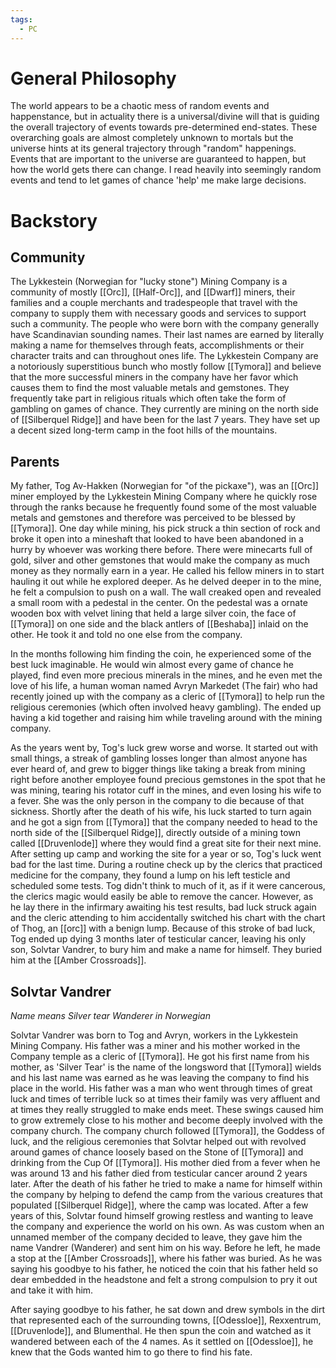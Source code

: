 ```yaml
---
tags:
  - PC
---
```


# General Philosophy

The world appears to be a chaotic mess of random events and happenstance, but in actuality there is a universal/divine will that is guiding the overall trajectory of events towards pre-determined end-states. These overarching goals are almost completely unknown to mortals but the universe hints at its general trajectory through "random" happenings. Events that are important to the universe are guaranteed to happen, but how the world gets there can change. I read heavily into seemingly random events and tend to let games of chance 'help' me make large decisions.

# Backstory

## Community

The Lykkestein (Norwegian for "lucky stone") Mining Company is a community of mostly [[Orc]], [[Half-Orc]], and [[Dwarf]] miners, their families and a couple merchants and tradespeople that travel with the company to supply them with necessary goods and services to support such a community. The people who were born with the company generally have Scandinavian sounding names. Their last names are earned by literally making a name for themselves through feats, accomplishments or their character traits and can throughout ones life. The Lykkestein Company are a notoriously superstitious bunch who mostly follow [[Tymora]] and believe that the more successful miners in the company have her favor which causes them to find the most valuable metals and gemstones. They frequently take part in religious rituals which often take the form of gambling on games of chance. They currently are mining on the north side of [[Silberquel Ridge]] and have been for the last 7 years. They have set up a decent sized long-term camp in the foot hills of the mountains.
## Parents 

My father, Tog Av-Hakken (Norwegian for "of the pickaxe"), was an [[Orc]] miner employed by the Lykkestein Mining Company where he quickly rose through the ranks because he frequently found some of the most valuable metals and gemstones and therefore was perceived to be blessed by [[Tymora]]. One day while mining, his pick struck a thin section of rock and broke it open into a mineshaft that looked to have been abandoned in a hurry by whoever was working there before. There were minecarts full of gold, silver and other gemstones that would make the company as much money as they normally earn in a year. He called his fellow miners in to start hauling it out while he explored deeper. As he delved deeper in to the mine, he felt a compulsion to push on a wall. The wall creaked open and revealed a small room with a pedestal in the center. On the pedestal was a ornate wooden box with velvet lining that held a large silver coin, the face of [[Tymora]] on one side and the black antlers of [[Beshaba]] inlaid on the other. He took it and told no one else from the company. 

In the months following him finding the coin, he experienced some of the best luck imaginable. He would win almost every game of chance he played, find even more precious minerals in the mines, and he even met the love of his life, a human woman named Avryn Markedet (The fair) who had recently joined up with the company as a cleric of [[Tymora]] to help run the religious ceremonies (which often involved heavy gambling). The ended up having a kid together and raising him while traveling around with the mining company. 

As the years went by, Tog's luck grew worse and worse. It started out with small things, a streak of gambling losses longer than almost anyone has ever heard of, and grew to bigger things like taking a break from mining right before another employee found precious gemstones in the spot that he was mining, tearing his rotator cuff in the mines, and even losing his wife to a fever. She was the only person in the company to die because of that sickness. Shortly after the death of his wife, his luck started to turn again and he got a sign from [[Tymora]] that the company needed to head to the north side of the [[Silberquel Ridge]], directly outside of a mining town called [[Druvenlode]] where they would find a great site for their next mine. After setting up camp and working the site for a year or so, Tog's luck went bad for the last time. During a routine check up by the clerics that practiced medicine for the company, they found a lump on his left testicle and scheduled some tests. Tog didn't think to much of it, as if it were cancerous, the clerics magic would easily be able to remove the cancer. However, as he lay there in the infirmary awaiting his test results, bad luck struck again and the cleric attending to him accidentally switched his chart with the chart of Thog, an [[orc]] with a benign lump. Because of this stroke of bad luck, Tog ended up dying 3 months later of testicular cancer, leaving his only son, Solvtar Vandrer, to bury him and make a name for himself. They buried him at the [[Amber Crossroads]]. 

## Solvtar Vandrer

*Name means Silver tear Wanderer in Norwegian*

Solvtar Vandrer was born to Tog and Avryn, workers in the Lykkestein Mining Company. His father was a miner and his mother worked in the Company temple as a cleric of [[Tymora]]. He got his first name from his mother, as 'Silver Tear' is the name of the longsword that [[Tymora]] wields and his last name was earned as he was leaving the company to find his place in the world. His father was a man who went through times of great luck and times of terrible luck so at times their family was very affluent and at times they really struggled to make ends meet. These swings caused him to grow extremely close to his mother and become deeply involved with the company church. The company church followed [[Tymora]], the Goddess of luck, and the religious ceremonies that Solvtar helped out with revolved around games of chance loosely based on the Stone of [[Tymora]] and drinking from the Cup Of [[Tymora]]. His mother died from a fever when he was around 13 and his father died from testicular cancer around 2 years later. After the death of his father he tried to make a name for himself within the company by helping to defend the camp from the various creatures that populated [[Silberquel Ridge]], where the camp was located. After a few years of this, Solvtar found himself growing restless and wanting to leave the company and experience the world on his own. As was custom when an unnamed member of the company decided to leave, they gave him the name Vandrer (Wanderer) and sent him on his way. Before he left, he made a stop at the [[Amber Crossroads]], where his father was buried. As he was saying his goodbye to his father, he noticed the coin that his father held so dear embedded in the headstone and felt a strong compulsion to pry it out and take it with him. 

After saying goodbye to his father, he sat down and drew symbols in the dirt that represented each of the surrounding towns, [[Odessloe]], Rexxentrum, [[Druvenlode]], and Blumenthal. He then spun the coin and watched as it wandered between each of the 4 names. As it settled on [[Odessloe]], he knew that the Gods wanted him to go there to find his fate.